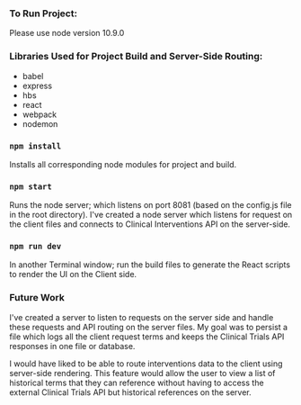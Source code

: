 ### To Run Project:

Please use node version 10.9.0

### Libraries Used for Project Build and Server-Side Routing:

* babel
* express
* hbs
* react
* webpack
* nodemon

### `npm install`

Installs all corresponding node modules for project and build.

### `npm start`

Runs the node server; which listens on port 8081 (based on the config.js file in the root directory). I've created a
node server which listens for request on the client files and connects to Clinical Interventions API on the
server-side.

### `npm run dev`

In another Terminal window; run the build files to generate the React scripts to render the UI on the Client side.

### Future Work

I've created a server to listen to requests on the server side and handle these requests and API routing on the
server files. My goal was to persist a file which logs all the client request terms and keeps the Clinical Trials API
responses in one file or database.

I would have liked to be able to route interventions data to the client
using server-side rendering. This feature would allow the user to view a list of historical terms that they can
reference without having to access the external Clinical Trials API but historical references on the server.
